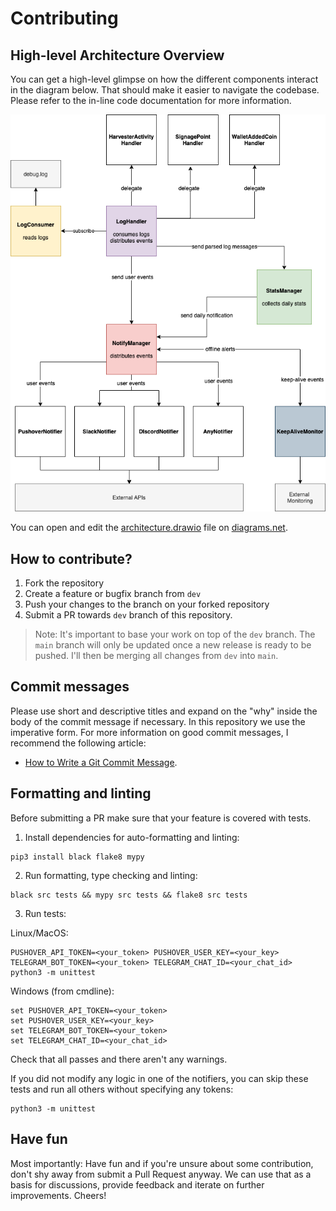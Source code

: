 # Contributing

## High-level Architecture Overview

You can get a high-level glimpse on how the different components interact in the diagram below. That should
make it easier to navigate the codebase. Please refer to the in-line code documentation for more information.

![High-level architecture diagram](./docs/architecture.png "High-level architecture diagram")

You can open and edit the [architecture.drawio](./docs/architecture.drawio) file on [diagrams.net](https://app.diagrams.net).

## How to contribute?

1. Fork the repository
2. Create a feature or bugfix branch from `dev`
3. Push your changes to the branch on your forked repository
4. Submit a PR towards `dev` branch of this repository.

> Note: It's important to base your work on top of the `dev` branch. The `main` branch will only be
> updated once a new release is ready to be pushed. I'll then be merging all changes from `dev` into `main`.

## Commit messages

Please use short and descriptive titles and expand on the "why" inside the body of the commit message if necessary.
In this repository we use the imperative form. For more information on good commit
messages, I recommend the following article:

- [How to Write a Git Commit Message](https://chris.beams.io/posts/git-commit/).

## Formatting and linting

Before submitting a PR make sure that your feature is covered with tests.

1. Install dependencies for auto-formatting and linting:

```
pip3 install black flake8 mypy
```

2. Run formatting, type checking and linting:

```
black src tests && mypy src tests && flake8 src tests
```

3. Run tests:

Linux/MacOS:

```
PUSHOVER_API_TOKEN=<your_token> PUSHOVER_USER_KEY=<your_key> TELEGRAM_BOT_TOKEN=<your_token> TELEGRAM_CHAT_ID=<your_chat_id>  python3 -m unittest
```

Windows (from cmdline):

```
set PUSHOVER_API_TOKEN=<your_token>
set PUSHOVER_USER_KEY=<your_key> 
set TELEGRAM_BOT_TOKEN=<your_token> 
set TELEGRAM_CHAT_ID=<your_chat_id>
```

Check that all passes and there aren't any warnings.

If you did not modify any logic in one of the notifiers, you can skip these tests and run all others without specifying
any tokens:

```
python3 -m unittest
```

## Have fun

Most importantly: Have fun and if you're unsure about some contribution, don't shy away from submit a Pull Request
anyway. We can use that as a basis for discussions, provide feedback and iterate on further improvements. Cheers!